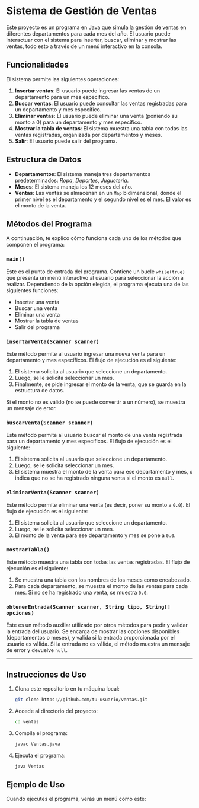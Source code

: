 # Sistema de Gestión de Ventas

Este proyecto es un programa en Java que simula la gestión de ventas en diferentes departamentos para cada mes del año. El usuario puede interactuar con el sistema para insertar, buscar, eliminar y mostrar las ventas, todo esto a través de un menú interactivo en la consola.

## Funcionalidades

El sistema permite las siguientes operaciones:

1. **Insertar ventas**: El usuario puede ingresar las ventas de un departamento para un mes específico.
2. **Buscar ventas**: El usuario puede consultar las ventas registradas para un departamento y mes específico.
3. **Eliminar ventas**: El usuario puede eliminar una venta (poniendo su monto a 0) para un departamento y mes específico.
4. **Mostrar la tabla de ventas**: El sistema muestra una tabla con todas las ventas registradas, organizada por departamentos y meses.
5. **Salir**: El usuario puede salir del programa.

## Estructura de Datos

- **Departamentos**: El sistema maneja tres departamentos predeterminados: *Ropa*, *Deportes*, *Juguetería*.
- **Meses**: El sistema maneja los 12 meses del año.
- **Ventas**: Las ventas se almacenan en un `Map` bidimensional, donde el primer nivel es el departamento y el segundo nivel es el mes. El valor es el monto de la venta.

## Métodos del Programa

A continuación, te explico cómo funciona cada uno de los métodos que componen el programa:

### `main()`
Este es el punto de entrada del programa. Contiene un bucle `while(true)` que presenta un menú interactivo al usuario para seleccionar la acción a realizar. Dependiendo de la opción elegida, el programa ejecuta una de las siguientes funciones:

- Insertar una venta
- Buscar una venta
- Eliminar una venta
- Mostrar la tabla de ventas
- Salir del programa

### `insertarVenta(Scanner scanner)`
Este método permite al usuario ingresar una nueva venta para un departamento y mes específicos. El flujo de ejecución es el siguiente:

1. El sistema solicita al usuario que seleccione un departamento.
2. Luego, se le solicita seleccionar un mes.
3. Finalmente, se pide ingresar el monto de la venta, que se guarda en la estructura de datos.

Si el monto no es válido (no se puede convertir a un número), se muestra un mensaje de error.

### `buscarVenta(Scanner scanner)`
Este método permite al usuario buscar el monto de una venta registrada para un departamento y mes específicos. El flujo de ejecución es el siguiente:

1. El sistema solicita al usuario que seleccione un departamento.
2. Luego, se le solicita seleccionar un mes.
3. El sistema muestra el monto de la venta para ese departamento y mes, o indica que no se ha registrado ninguna venta si el monto es `null`.

### `eliminarVenta(Scanner scanner)`
Este método permite eliminar una venta (es decir, poner su monto a `0.0`). El flujo de ejecución es el siguiente:

1. El sistema solicita al usuario que seleccione un departamento.
2. Luego, se le solicita seleccionar un mes.
3. El monto de la venta para ese departamento y mes se pone a `0.0`.

### `mostrarTabla()`
Este método muestra una tabla con todas las ventas registradas. El flujo de ejecución es el siguiente:

1. Se muestra una tabla con los nombres de los meses como encabezado.
2. Para cada departamento, se muestra el monto de las ventas para cada mes. Si no se ha registrado una venta, se muestra `0.0`.

### `obtenerEntrada(Scanner scanner, String tipo, String[] opciones)`
Este es un método auxiliar utilizado por otros métodos para pedir y validar la entrada del usuario. Se encarga de mostrar las opciones disponibles (departamentos o meses), y valida si la entrada proporcionada por el usuario es válida. Si la entrada no es válida, el método muestra un mensaje de error y devuelve `null`.

---

## Instrucciones de Uso

1. Clona este repositorio en tu máquina local:

    ```bash
    git clone https://github.com/tu-usuario/ventas.git
    ```

2. Accede al directorio del proyecto:

    ```bash
    cd ventas
    ```

3. Compila el programa:

    ```bash
    javac Ventas.java
    ```

4. Ejecuta el programa:

    ```bash
    java Ventas
    ```

## Ejemplo de Uso

Cuando ejecutes el programa, verás un menú como este:

